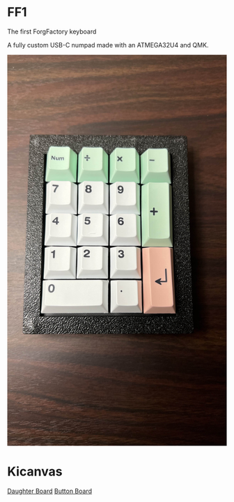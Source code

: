 # FF1
The first ForgFactory keyboard

A fully custom USB-C numpad made with an ATMEGA32U4 and QMK.

![Alt text](/IMG_3570.jpg)



# Kicanvas
[Daughter Board](https://kicanvas.org/?github=https%3A%2F%2Fgithub.com%2FSeborah%2FFF1%2Ftree%2Fmain%2Fdaughter%2520board)
[Button Board](https://kicanvas.org/?github=https%3A%2F%2Fgithub.com%2FSeborah%2FFF1%2Ftree%2Fmain%2Fbutton%2520pcb)